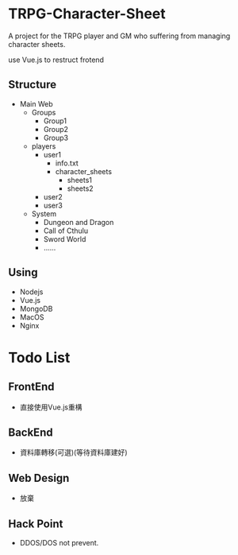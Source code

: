 TRPG-Character-Sheet
===

A project for the TRPG player and GM who suffering from managing character sheets.

use Vue.js to restruct frotend

## Structure 

- Main Web
    - Groups
        - Group1
        - Group2
        - Group3
    - players
        - user1
            - info.txt
            - character_sheets
                - sheets1
                - sheets2
        - user2
        - user3
    - System
        - Dungeon and Dragon
        - Call of Cthulu
        - Sword World
        - ......
## Using

- Nodejs
- Vue.js
- MongoDB
- MacOS
- Nginx


# Todo List

## FrontEnd
* 直接使用Vue.js重構

## BackEnd
* 資料庫轉移(可選)(等待資料庫建好)

## Web Design
* 放棄

## Hack Point

* DDOS/DOS not prevent.

